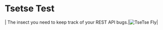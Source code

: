 # Tsetse Test
| The insect you need to keep track of your REST API bugs.|![TseTse Fly](https://upload.wikimedia.org/wikipedia/commons/5/54/Tsetsemeyers1880.jpg)|
